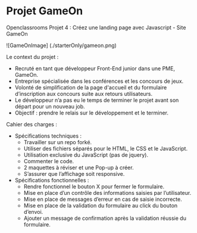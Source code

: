 # Projet GameOn
Openclassrooms Projet 4 : Créez une landing page avec Javascript - Site GameOn

![GameOnImage] (./starterOnly/gameon.png)

Le context du projet : 

 - Recruté en tant que développeur Front-End junior dans une PME, GameOn.
 - Entreprise spécialisée dans les conférences et les concours de jeux.
 - Volonté de simplification de la page d'accueil et du formulaire d’inscription aux concours suite aux retours utilisateurs.
 - Le développeur n’a pas eu le temps de terminer le projet avant son départ pour un nouveau job.
 - Objectif : prendre le relais sur le développement et le terminer.

Cahier des charges : 

 - Spécifications techniques : 
    - Travailler sur un repo forké.
    - Utiliser des fichiers séparés pour le HTML, le CSS et le JavaScript.
    - Utilisation exclusive du JavaScript (pas de jquery).
    - Commenter le code.
    - 2 maquettes à réviser et une Pop-up à créer.
    - S’assurer que l’affichage soit responsive.
 - Spécifications fonctionnelles : 
    - Rendre fonctionnel le bouton X pour fermer le formulaire.
    - Mise en place d’un contrôle des informations saisies par l’utilisateur.
    - Mise en place de messages d’erreur en cas de saisie incorrecte.
    - Mise en place de la validation du formulaire au click du bouton d’envoi.
    - Ajouter un message de confirmation après la validation réussie du formulaire.
